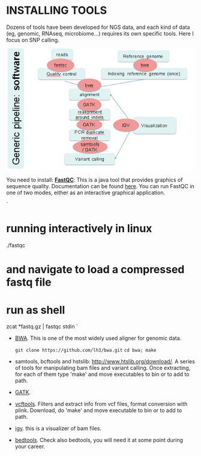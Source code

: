 # INSTALLING TOOLS

Dozens of tools have been developed for NGS data, and each kind of data (eg, genomic, RNAseq, microbiome...) requires its own specific tools. Here I focus on SNP calling. 

![](https://github.com/miguelperezenciso/NGScrashcourse/blob/master/software.png)

You need to install:
[**FastQC**](https://www.bioinformatics.babraham.ac.uk/projects/fastqc/): This is a java tool that provides graphics of sequence quality. 
Documentation can be found [here](https://raw.githubusercontent.com/s-andrews/FastQC/master/INSTALL.txt).
You can run FastQC in one of two modes, either as an interactive graphical application.

`
# running interactively in linux
./fastqc
# and navigate to load a compressed fastq file

# run as shell
zcat *fastq.gz | fastqc stdin
`

- [BWA](https://sourceforge.net/projects/bio-bwa/files/). This is one of the most widely used aligner for genomic data.

	`git clone https://github.com/lh3/bwa.git`
	`cd bwa; make` 

- samtools, bcftools and hstslib: http://www.htslib.org/download/. A series of tools for manipulating bam files and variant calling. Once extracting, for each of them type 'make' and move executables to bin or to add to path. 

- [GATK](https://gatk.broadinstitute.org/hc/en-us).

- [vcftools](https://sourceforge.net/projects/vcftools/). Filters and extract info from vcf files, format conversion with plink. Download, do 'make' and move executable to bin or to add to path.

- [igv](http://software.broadinstitute.org/software/igv/). this is a visualizer of bam files.

- [bedtools](https://bedtools.readthedocs.io/en/latest/). Check also bedtools, you will need it at some point during your career.
